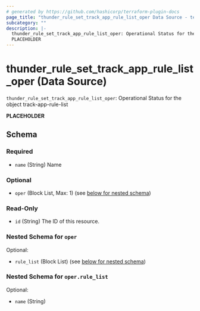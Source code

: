 ```yaml
---
# generated by https://github.com/hashicorp/terraform-plugin-docs
page_title: "thunder_rule_set_track_app_rule_list_oper Data Source - terraform-provider-thunder"
subcategory: ""
description: |-
  thunder_rule_set_track_app_rule_list_oper: Operational Status for the object track-app-rule-list
  PLACEHOLDER
---
```


# thunder_rule_set_track_app_rule_list_oper (Data Source)

`thunder_rule_set_track_app_rule_list_oper`: Operational Status for the object track-app-rule-list

__PLACEHOLDER__



<!-- schema generated by tfplugindocs -->
## Schema

### Required

- `name` (String) Name

### Optional

- `oper` (Block List, Max: 1) (see [below for nested schema](#nestedblock--oper))

### Read-Only

- `id` (String) The ID of this resource.

<a id="nestedblock--oper"></a>
### Nested Schema for `oper`

Optional:

- `rule_list` (Block List) (see [below for nested schema](#nestedblock--oper--rule_list))

<a id="nestedblock--oper--rule_list"></a>
### Nested Schema for `oper.rule_list`

Optional:

- `name` (String)


